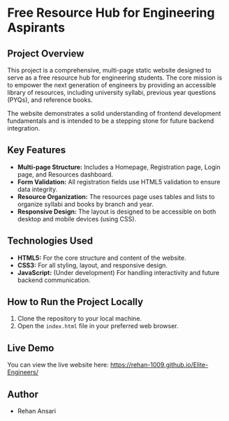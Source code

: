 # Free Resource Hub for Engineering Aspirants

## Project Overview
This project is a comprehensive, multi-page static website designed to serve as a free resource hub for engineering students. The core mission is to empower the next generation of engineers by providing an accessible library of resources, including university syllabi, previous year questions (PYQs), and reference books.

The website demonstrates a solid understanding of frontend development fundamentals and is intended to be a stepping stone for future backend integration.

## Key Features
- **Multi-page Structure:** Includes a Homepage, Registration page, Login page, and Resources dashboard.
- **Form Validation:** All registration fields use HTML5 validation to ensure data integrity.
- **Resource Organization:** The resources page uses tables and lists to organize syllabi and books by branch and year.
- **Responsive Design:** The layout is designed to be accessible on both desktop and mobile devices (using CSS).

## Technologies Used
- **HTML5:** For the core structure and content of the website.
- **CSS3:** For all styling, layout, and responsive design.
- **JavaScript:** (Under development) For handling interactivity and future backend communication.

## How to Run the Project Locally
1. Clone the repository to your local machine.
2. Open the `index.html` file in your preferred web browser.

## Live Demo
You can view the live website here: https://rehan-1009.github.io/Elite-Engineers/

## Author
- Rehan Ansari
